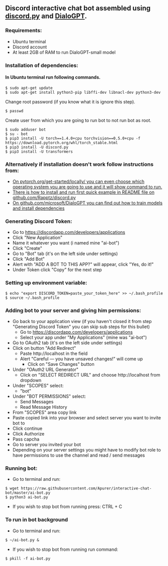 ## Discord interactive chat bot assembled using [discord.py](https://github.com/Rapptz/discord.py) and [DialoGPT](https://github.com/microsoft/DialoGPT).

### Requirements:
- Ubuntu terminal
- Discord account
- At least 2GB of RAM to run DialoGPT-small model

### Installation of dependencies:
#### In Ubuntu terminal run following commands.
```
$ sudo apt-get update
$ sudo apt-get install python3-pip libffi-dev libnacl-dev python3-dev
```
Change root password (if you know what it is ignore this step).
```
$ passwd 
```
Create user from which you are going to run bot to not run bot as root.
```
$ sudo adduser bot
$ su - bot
$ pip3 install -U torch==1.4.0+cpu torchvision==0.5.0+cpu -f https://download.pytorch.org/whl/torch_stable.html
$ pip3 install -U discord.py
$ pip3 install -U transformers
```

### Alternatively if installation doesn't work follow instructions from:
- [On pytorch.org/get-started/locally/ you can even choose which operating system you are going to use and it will show command to run.](https://pytorch.org/get-started/locally/)
- [There is how to install and run first quick example in README file on github.com/Rapptz/discord.py](https://github.com/Rapptz/discord.py)
- [On github.com/microsoft/DialoGPT you can find out how to train models and install dependencies](https://github.com/microsoft/DialoGPT)


### Generating Discord Token:
- Go to https://discordapp.com/developers/applications
- Click "New Application"
- Name it whatever you want (i named mine "ai-bot")
- Click "Create"
- Go to "Bot" tab (it's on the left side under settings)
- Click "Add Bot"
- Alert with "ADD A BOT TO THIS APP?" will appear, click "Yes, do it!"
- Under Token click "Copy" for the next step

### Setting up environment variable:
```
$ echo "export DISCORD_TOKEN=paste_your_token_here" >> ~/.bash_profile
$ source ~/.bash_profile
```

### Adding bot to your server and giving him permissions:
- Go back to your application view (if you haven't closed it from step "Generating Discord Token" you can skip sub steps for this bullet) 
    - Go to https://discordapp.com/developers/applications
    - Select your app under "My Applications" (mine was "ai-bot")
- Go to OAuth2 tab (it's on the left side under settings)
- Click on button "Add Redirect"
    - Paste http://localhost in the field
    - Alert "Careful — you have unsaved changes!" will come up      
        - Click on "Save Changes" button
- Under "OAuth2 URL Generator"
    - Click on "SELECT REDIRECT URL" and choose http://localhost from dropdown
- Under "SCOPES" select:
    - "bot"
- Under "BOT PERMISSIONS" select:
    - Send Messages
    - Read Message History
- From "SCOPES" area copy link 
- Paste copied link into your browser and select server you want to invite bot to
- Click continue
- Click Authorize 
- Pass capcha
- Go to server you invited your bot
- Depending on your server settings you might have to modify bot role to have permissions to use the channel and read / send messages

### Running bot:
- Go to terminal and run:
```
$ wget https://raw.githubusercontent.com/Apurer/interactive-chat-bot/master/ai-bot.py
$ python3 ai-bot.py
```
- If you wish to stop bot from running press: CTRL + C

### To run in bot background
- Go to terminal and run:
```
$ ~/ai-bot.py &
```
- If you wish to stop bot from running run command:
```
$ pkill -f ai-bot.py
```